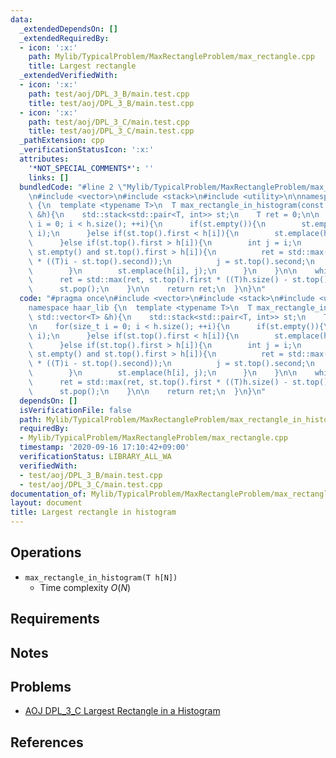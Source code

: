 ```yaml
---
data:
  _extendedDependsOn: []
  _extendedRequiredBy:
  - icon: ':x:'
    path: Mylib/TypicalProblem/MaxRectangleProblem/max_rectangle.cpp
    title: Largest rectangle
  _extendedVerifiedWith:
  - icon: ':x:'
    path: test/aoj/DPL_3_B/main.test.cpp
    title: test/aoj/DPL_3_B/main.test.cpp
  - icon: ':x:'
    path: test/aoj/DPL_3_C/main.test.cpp
    title: test/aoj/DPL_3_C/main.test.cpp
  _pathExtension: cpp
  _verificationStatusIcon: ':x:'
  attributes:
    '*NOT_SPECIAL_COMMENTS*': ''
    links: []
  bundledCode: "#line 2 \"Mylib/TypicalProblem/MaxRectangleProblem/max_rectangle_in_histogram.cpp\"\
    \n#include <vector>\n#include <stack>\n#include <utility>\n\nnamespace haar_lib\
    \ {\n  template <typename T>\n  T max_rectangle_in_histogram(const std::vector<T>\
    \ &h){\n    std::stack<std::pair<T, int>> st;\n    T ret = 0;\n\n    for(size_t\
    \ i = 0; i < h.size(); ++i){\n      if(st.empty()){\n        st.emplace(h[i],\
    \ i);\n      }else if(st.top().first < h[i]){\n        st.emplace(h[i], i);\n\
    \      }else if(st.top().first > h[i]){\n        int j = i;\n        while(not\
    \ st.empty() and st.top().first > h[i]){\n          ret = std::max(ret, st.top().first\
    \ * ((T)i - st.top().second));\n          j = st.top().second;\n          st.pop();\n\
    \        }\n        st.emplace(h[i], j);\n      }\n    }\n\n    while(not st.empty()){\n\
    \      ret = std::max(ret, st.top().first * ((T)h.size() - st.top().second));\n\
    \      st.pop();\n    }\n\n    return ret;\n  }\n}\n"
  code: "#pragma once\n#include <vector>\n#include <stack>\n#include <utility>\n\n\
    namespace haar_lib {\n  template <typename T>\n  T max_rectangle_in_histogram(const\
    \ std::vector<T> &h){\n    std::stack<std::pair<T, int>> st;\n    T ret = 0;\n\
    \n    for(size_t i = 0; i < h.size(); ++i){\n      if(st.empty()){\n        st.emplace(h[i],\
    \ i);\n      }else if(st.top().first < h[i]){\n        st.emplace(h[i], i);\n\
    \      }else if(st.top().first > h[i]){\n        int j = i;\n        while(not\
    \ st.empty() and st.top().first > h[i]){\n          ret = std::max(ret, st.top().first\
    \ * ((T)i - st.top().second));\n          j = st.top().second;\n          st.pop();\n\
    \        }\n        st.emplace(h[i], j);\n      }\n    }\n\n    while(not st.empty()){\n\
    \      ret = std::max(ret, st.top().first * ((T)h.size() - st.top().second));\n\
    \      st.pop();\n    }\n\n    return ret;\n  }\n}\n"
  dependsOn: []
  isVerificationFile: false
  path: Mylib/TypicalProblem/MaxRectangleProblem/max_rectangle_in_histogram.cpp
  requiredBy:
  - Mylib/TypicalProblem/MaxRectangleProblem/max_rectangle.cpp
  timestamp: '2020-09-16 17:10:42+09:00'
  verificationStatus: LIBRARY_ALL_WA
  verifiedWith:
  - test/aoj/DPL_3_B/main.test.cpp
  - test/aoj/DPL_3_C/main.test.cpp
documentation_of: Mylib/TypicalProblem/MaxRectangleProblem/max_rectangle_in_histogram.cpp
layout: document
title: Largest rectangle in histogram
---
```


## Operations
- `max_rectangle_in_histogram(T h[N])`
	- Time complexity $O(N)$

## Requirements

## Notes

## Problems

- [AOJ DPL_3_C Largest Rectangle in a Histogram](http://judge.u-aizu.ac.jp/onlinejudge/description.jsp?id=DPL_3_C)

## References

